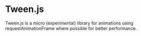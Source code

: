 Tween.js
========

Tween.js is a micro (experimental) library for animations using requestAnimationFrame where possible for better performance.
